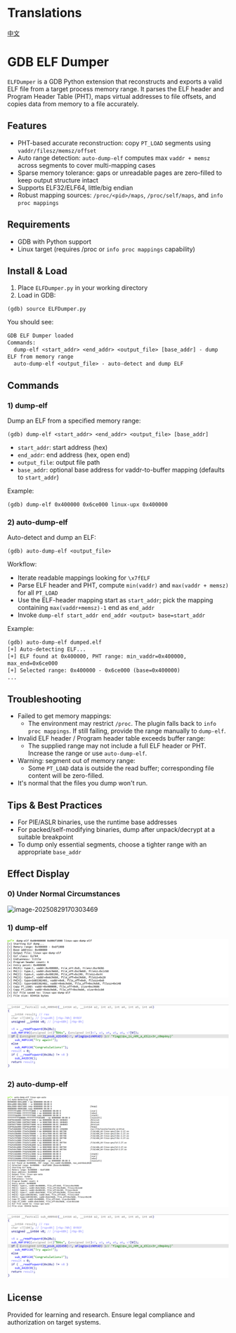 # Translations

[中文](./README_zh.md)

# GDB ELF Dumper

`ELFDumper` is a GDB Python extension that reconstructs and exports a valid ELF file from a target process memory range. It parses the ELF header and Program Header Table (PHT), maps virtual addresses to file offsets, and copies data from memory to a file accurately.

## Features
- PHT-based accurate reconstruction: copy `PT_LOAD` segments using `vaddr/filesz/memsz/offset`
- Auto range detection: `auto-dump-elf` computes max `vaddr + memsz` across segments to cover multi-mapping cases
- Sparse memory tolerance: gaps or unreadable pages are zero-filled to keep output structure intact
- Supports ELF32/ELF64, little/big endian
- Robust mapping sources: `/proc/<pid>/maps`, `/proc/self/maps`, and `info proc mappings`

## Requirements
- GDB with Python support
- Linux target (requires /proc or `info proc mappings` capability)

## Install & Load
1. Place `ELFDumper.py` in your working directory
2. Load in GDB:
```gdb
(gdb) source ELFDumper.py
```
You should see:
```
GDB ELF Dumper loaded
Commands:
  dump-elf <start_addr> <end_addr> <output_file> [base_addr] - dump ELF from memory range
  auto-dump-elf <output_file> - auto-detect and dump ELF
```

## Commands
### 1) dump-elf
Dump an ELF from a specified memory range:
```gdb
(gdb) dump-elf <start_addr> <end_addr> <output_file> [base_addr]
```
- `start_addr`: start address (hex)
- `end_addr`: end address (hex, open end)
- `output_file`: output file path
- `base_addr`: optional base address for vaddr-to-buffer mapping (defaults to `start_addr`)

Example:
```gdb
(gdb) dump-elf 0x400000 0x6ce000 linux-upx 0x400000
```

### 2) auto-dump-elf
Auto-detect and dump an ELF:
```gdb
(gdb) auto-dump-elf <output_file>
```
Workflow:
- Iterate readable mappings looking for `\x7fELF`
- Parse ELF header and PHT, compute `min(vaddr)` and `max(vaddr + memsz)` for all `PT_LOAD`
- Use the ELF-header mapping start as `start_addr`; pick the mapping containing `max(vaddr+memsz)-1` end as `end_addr`
- Invoke `dump-elf start_addr end_addr <output> base=start_addr`

Example:
```gdb
(gdb) auto-dump-elf dumped.elf
[+] Auto-detecting ELF...
[+] ELF found at 0x400000, PHT range: min_vaddr=0x400000, max_end=0x6ce000
[+] Selected range: 0x400000 - 0x6ce000 (base=0x400000)
...
```

## Troubleshooting
- Failed to get memory mappings:
  - The environment may restrict `/proc`. The plugin falls back to `info proc mappings`. If still failing, provide the range manually to `dump-elf`.
- Invalid ELF header / Program header table exceeds buffer range:
  - The supplied range may not include a full ELF header or PHT. Increase the range or use `auto-dump-elf`.
- Warning: segment out of memory range:
  - Some `PT_LOAD` data is outside the read buffer; corresponding file content will be zero-filled.
- It's normal that the files you dump won't run.

## Tips & Best Practices
- For PIE/ASLR binaries, use the runtime base addresses
- For packed/self-modifying binaries, dump after unpack/decrypt at a suitable breakpoint
- To dump only essential segments, choose a tighter range with an appropriate `base_addr`

## Effect Display

### 0) Under Normal Circumstances

![image-20250829170303469](README_en.assets/image-20250829170303469.png)

### 1) dump-elf

![image-20250829165713612](README.assets/image-20250829165713612.png)

![image-20250829170401684](README.assets/image-20250829170401684.png)

### 2) auto-dump-elf

![image-20250829165738512](README.assets/image-20250829165738512.png)

![image-20250829170401684](README.assets/image-20250829170401684.png)

## License
Provided for learning and research. Ensure legal compliance and authorization on target systems. 